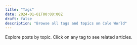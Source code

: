 ```yaml
---
title: "Tags"
date: 2024-01-01T00:00:00Z
draft: false
description: "Browse all tags and topics on Cole World"
---
```


Explore posts by topic. Click on any tag to see related articles.
